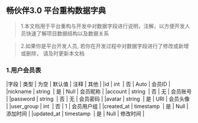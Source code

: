 ## 畅伙伴3.0 平台重构数据字典

> 1.本文档用于平台重构与开发中对数据字段进行说明，注解，以方便开发人员快速了解项目数据结构以及数据关系

> 2.如果你是平台开发人员, 若你在开发过程中对数据字段进行了修改或新增或删除， 请及时更新本文档

### 1.用户会员表

|字段 | 类型 | 为空 | 默认值 | 注释 | 其他 |
|id 		| int 		| 否 | Auto | 会员ID |
|nickname 	| string 	| 是 | Null | 会员昵称 |
|account 	| string 	| 否 | 无 	| 会员账号 |
|password 	| string 	| 否 | 无 	| 会员密码 |
|avatar 	| string 	| 是 | URl  | 会员头像 |
|user_group | int 		| 否 | 1		| 会员用户组 |
|created_at | timestamp 	| 是 | Null | 添加时间 |
|updated_at | timestamp 	| 是 | Null | 修改时间 |


